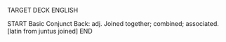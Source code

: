 TARGET DECK
ENGLISH

START
Basic
Conjunct
Back: adj. Joined together; combined; associated. [latin from juntus joined]
END
